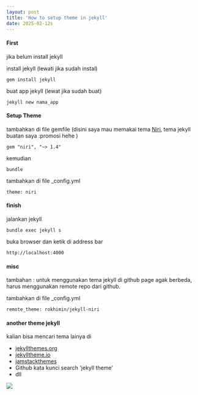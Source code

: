 ```yaml
---
layout: post
title: 'How to setup theme in jekyll'
date: 2025-02-12s
---
```

#### First
jika belum install jekyll

install jekyll (lewati jika sudah instal)

```gem install jekyll```


buat app jekyll (lewat jika sudah buat)

```jekyll new nama_app```

#### Setup Theme

tambahkan di file gemfile (disini saya mau memakai tema [Niri](https://github.com/rokhimin/jekyll-niri), tema jekyll buatan saya :promosi hehe )

```gem "niri", "~> 1.4"```

kemudian 

```bundle```

tambahkan di file _config.yml

```theme: niri```

#### finish

jalankan jekyll

```bundle exec jekyll s```

buka browser dan ketik di address bar 

```http://localhost:4000``` 

#### misc

tambahan : untuk menggunakan tema jekyll di github page agak berbeda, harus menggunakan remote repo dari github.

tambahkan di file _config.yml

```remote_theme: rokhimin/jekyll-niri```

#### another theme jekyll

kalian bisa mencari tema lainya di 

- [jekyllthemes.org](http://jekyllthemes.org/)
- [jekylltheme.io](https://jekyllthemes.io/)
- [jamstackthemes](https://jamstackthemes.dev/ssg/jekyll/)
- Github kata kunci search 'jekyll theme'
- dll

![](https://s3.gifyu.com/images/bSMG2.png)

